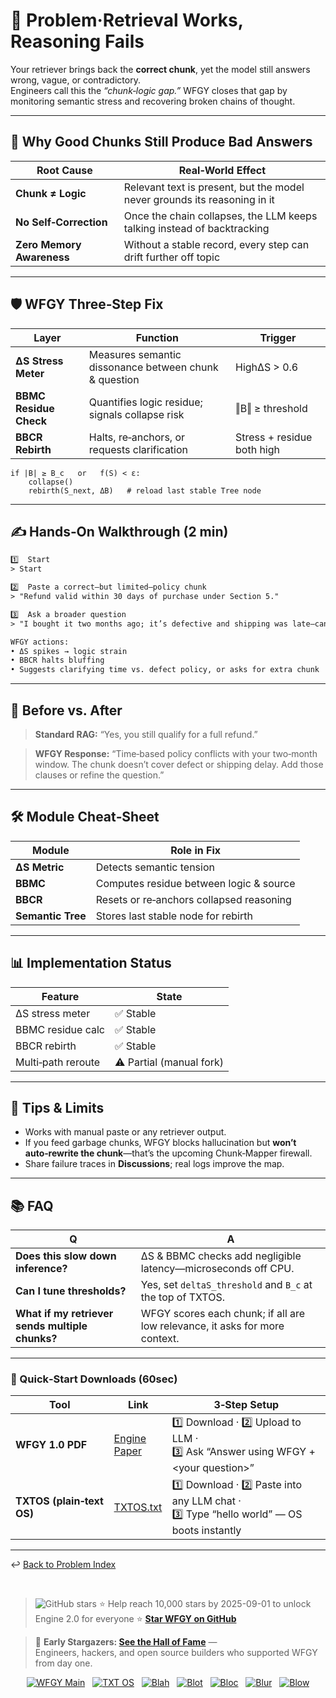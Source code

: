 # 📒 Problem·Retrieval Works, Reasoning Fails

Your retriever brings back the **correct chunk**, yet the model still answers wrong, vague, or contradictory.  
Engineers call this the _“chunk‑logic gap.”_ WFGY closes that gap by monitoring semantic stress and recovering broken chains of thought.

---

## 🤔 Why Good Chunks Still Produce Bad Answers

| Root Cause | Real‑World Effect |
|------------|------------------|
| **Chunk ≠ Logic** | Relevant text is present, but the model never grounds its reasoning in it |
| **No Self‑Correction** | Once the chain collapses, the LLM keeps talking instead of backtracking |
| **Zero Memory Awareness** | Without a stable record, every step can drift further off topic |

---

## 🛡️ WFGY Three‑Step Fix

| Layer | Function | Trigger |
|-------|----------|---------|
| **ΔS Stress Meter** | Measures semantic dissonance between chunk & question | HighΔS > 0.6 |
| **BBMC Residue Check** | Quantifies logic residue; signals collapse risk | ‖B‖ ≥ threshold |
| **BBCR Rebirth** | Halts, re‑anchors, or requests clarification | Stress + residue both high |

```text
if |B| ≥ B_c   or   f(S) < ε:
    collapse()
    rebirth(S_next, ΔB)   # reload last stable Tree node
````

---

## ✍️ Hands‑On Walkthrough (2 min)

```txt
1️⃣  Start
> Start

2️⃣  Paste a correct—but limited—policy chunk
> "Refund valid within 30 days of purchase under Section 5."

3️⃣  Ask a broader question
> "I bought it two months ago; it’s defective and shipping was late—can I refund?"

WFGY actions:
• ΔS spikes → logic strain  
• BBCR halts bluffing  
• Suggests clarifying time vs. defect policy, or asks for extra chunk
```

---

## 🔬 Before vs. After

> **Standard RAG:**
> “Yes, you still qualify for a full refund.”

> **WFGY Response:**
> “Time‑based policy conflicts with your two‑month window.
> The chunk doesn’t cover defect or shipping delay. Add those clauses or refine the question.”

---

## 🛠 Module Cheat‑Sheet

| Module            | Role in Fix                              |
| ----------------- | ---------------------------------------- |
| **ΔS Metric**     | Detects semantic tension                 |
| **BBMC**          | Computes residue between logic & source  |
| **BBCR**          | Resets or re‑anchors collapsed reasoning |
| **Semantic Tree** | Stores last stable node for rebirth      |

---

## 📊 Implementation Status

| Feature            | State                    |
| ------------------ | ------------------------ |
| ΔS stress meter    | ✅ Stable                 |
| BBMC residue calc  | ✅ Stable                 |
| BBCR rebirth       | ✅ Stable                 |
| Multi‑path reroute | ⚠️ Partial (manual fork) |

---

## 📝 Tips & Limits

* Works with manual paste or any retriever output.
* If you feed garbage chunks, WFGY blocks hallucination but **won’t auto‑rewrite the chunk**—that’s the upcoming Chunk‑Mapper firewall.
* Share failure traces in **Discussions**; real logs improve the map.

---

## 📚 FAQ

| Q                                               | A                                                                           |
| ----------------------------------------------- | --------------------------------------------------------------------------- |
| **Does this slow down inference?**              | ΔS & BBMC checks add negligible latency—microseconds off CPU.               |
| **Can I tune thresholds?**                      | Yes, set `deltaS_threshold` and `B_c` at the top of TXTOS.                  |
| **What if my retriever sends multiple chunks?** | WFGY scores each chunk; if all are low relevance, it asks for more context. |

---

### 🔗 Quick‑Start Downloads (60sec)

| Tool                       | Link                                                | 3‑Step Setup                                                                             |
| -------------------------- | --------------------------------------------------- | ---------------------------------------------------------------------------------------- |
| **WFGY 1.0 PDF**           | [Engine Paper](https://zenodo.org/records/15630969) | 1️⃣ Download · 2️⃣ Upload to LLM · 3️⃣ Ask “Answer using WFGY +\<your question>”        |
| **TXTOS (plain‑text OS)** | [TXTOS.txt](https://zenodo.org/records/15788557)    | 1️⃣ Download · 2️⃣ Paste into any LLM chat · 3️⃣ Type “hello world” — OS boots instantly |

---

↩︎ [Back to Problem Index](./README.md)


<br>

> <img src="https://img.shields.io/github/stars/onestardao/WFGY?style=social" alt="GitHub stars"> ⭐ Help reach 10,000 stars by 2025-09-01 to unlock Engine 2.0 for everyone  ⭐ <strong><a href="https://github.com/onestardao/WFGY">Star WFGY on GitHub</a></strong>

> 👑 **Early Stargazers: [See the Hall of Fame](https://github.com/onestardao/WFGY/tree/main/stargazers)** —  
> Engineers, hackers, and open source builders who supported WFGY from day one.

<div align="center">

[![WFGY Main](https://img.shields.io/badge/WFGY-Main-red?style=flat-square)](https://github.com/onestardao/WFGY)
&nbsp;
[![TXT OS](https://img.shields.io/badge/TXT%20OS-Reasoning%20OS-orange?style=flat-square)](https://github.com/onestardao/WFGY/tree/main/OS)
&nbsp;
[![Blah](https://img.shields.io/badge/Blah-Semantic%20Embed-yellow?style=flat-square)](https://github.com/onestardao/WFGY/tree/main/OS/BlahBlahBlah)
&nbsp;
[![Blot](https://img.shields.io/badge/Blot-Persona%20Core-green?style=flat-square)](https://github.com/onestardao/WFGY/tree/main/OS/BlotBlotBlot)
&nbsp;
[![Bloc](https://img.shields.io/badge/Bloc-Reasoning%20Compiler-blue?style=flat-square)](https://github.com/onestardao/WFGY/tree/main/OS/BlocBlocBloc)
&nbsp;
[![Blur](https://img.shields.io/badge/Blur-Text2Image%20Engine-navy?style=flat-square)](https://github.com/onestardao/WFGY/tree/main/OS/BlurBlurBlur)
&nbsp;
[![Blow](https://img.shields.io/badge/Blow-Game%20Logic-purple?style=flat-square)](https://github.com/onestardao/WFGY/tree/main/OS/BlowBlowBlow)

</div>


